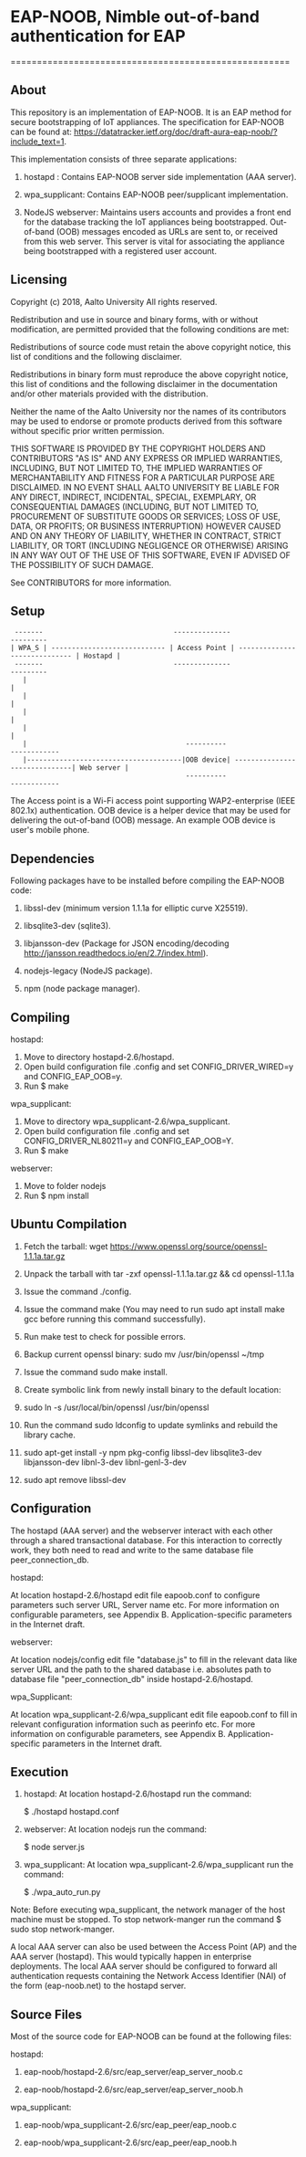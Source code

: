 # EAP-NOOB, Nimble out-of-band authentication for EAP
=====================================================

About
--------

This repository is an implementation of EAP-NOOB. It is an EAP method for secure bootstrapping of IoT appliances. The specification for EAP-NOOB can be found at: https://datatracker.ietf.org/doc/draft-aura-eap-noob/?include_text=1.

This implementation consists of three separate applications:

1. hostapd : Contains EAP-NOOB server side implementation (AAA server).

2. wpa_supplicant:  Contains EAP-NOOB peer/supplicant implementation.

3. NodeJS webserver:  Maintains users accounts and provides a front end for the database tracking the IoT appliances being bootstrapped. Out-of-band (OOB) messages encoded as URLs are sent to, or received from this web server. This server is vital for associating the appliance being bootstrapped with a registered user account.

Licensing
------------       
Copyright (c) 2018, Aalto University
All rights reserved.

Redistribution and use in source and binary forms, with or without modification, are permitted provided that the following conditions are met:

Redistributions of source code must retain the above copyright notice, this list of conditions and the following disclaimer.

Redistributions in binary form must reproduce the above copyright notice, this list of conditions and the following disclaimer in the documentation and/or other materials provided with the distribution.

Neither the name of the Aalto University nor the names of its contributors may be used to endorse or promote products derived from this software without specific prior written permission.

 THIS SOFTWARE IS PROVIDED BY THE COPYRIGHT HOLDERS AND CONTRIBUTORS "AS IS" AND ANY EXPRESS OR IMPLIED WARRANTIES, INCLUDING, BUT NOT LIMITED TO, THE IMPLIED WARRANTIES OF MERCHANTABILITY AND FITNESS FOR A PARTICULAR PURPOSE ARE DISCLAIMED. IN NO EVENT SHALL AALTO UNIVERSITY BE LIABLE FOR ANY DIRECT, INDIRECT, INCIDENTAL, SPECIAL, EXEMPLARY, OR CONSEQUENTIAL DAMAGES (INCLUDING, BUT NOT LIMITED TO, PROCUREMENT OF SUBSTITUTE GOODS OR SERVICES; LOSS OF USE, DATA, OR PROFITS; OR BUSINESS INTERRUPTION) HOWEVER CAUSED AND ON ANY THEORY OF LIABILITY, WHETHER IN CONTRACT, STRICT LIABILITY, OR TORT (INCLUDING NEGLIGENCE OR OTHERWISE) ARISING IN ANY WAY OUT OF THE USE OF THIS  SOFTWARE, EVEN IF ADVISED OF THE POSSIBILITY OF SUCH DAMAGE.

See CONTRIBUTORS for more information.

Setup
-------

	 -------                                --------------                                 ---------
	| WPA_S | ---------------------------- | Access Point | ----------------------------- | Hostapd |
	 -------                                --------------                                 ---------
	   |                                                                                      |
	   |                                                                                      |
	   |                                                                                      |
	   |                                                                                      |
	   |                                       ----------                                 ------------
	   |--------------------------------------|OOB device| ------------------------------| Web server |
                                               ----------                                 ------------


The Access point is a Wi-Fi access point supporting WAP2-enterprise (IEEE 802.1x) authentication. OOB device is a helper device that may be used for delivering the out-of-band (OOB) message. An example OOB device is user's mobile phone.

Dependencies
-----------------  

Following packages have to be installed before compiling the EAP-NOOB code:

1. libssl-dev (minimum version 1.1.1a for elliptic curve X25519).

2. libsqlite3-dev (sqlite3).

3. libjansson-dev (Package for JSON encoding/decoding http://jansson.readthedocs.io/en/2.7/index.html).

4. nodejs-legacy (NodeJS package).

5. npm (node package manager).

Compiling
--------------

hostapd:

1) Move to directory  hostapd-2.6/hostapd.
2) Open build configuration file .config and set CONFIG_DRIVER_WIRED=y and CONFIG_EAP_OOB=y.
3) Run $ make


wpa_supplicant:

1) Move to directory  wpa_supplicant-2.6/wpa_supplicant.
2) Open build configuration file .config and set CONFIG_DRIVER_NL80211=y and CONFIG_EAP_OOB=Y. 	
3) Run $ make


webserver:

1) Move to folder nodejs
2) Run	$ npm install

Ubuntu Compilation
---------------

1) Fetch the tarball: wget https://www.openssl.org/source/openssl-1.1.1a.tar.gz

2) Unpack the tarball with tar -zxf openssl-1.1.1a.tar.gz && cd openssl-1.1.1a

3) Issue the command ./config.

4) Issue the command make (You may need to run sudo apt install make gcc before running this command successfully).

5) Run make test to check for possible errors.

6) Backup current openssl binary: sudo mv /usr/bin/openssl ~/tmp

7) Issue the command sudo make install.

8) Create symbolic link from newly install binary to the default location:

9) sudo ln -s /usr/local/bin/openssl /usr/bin/openssl

10) Run the command sudo ldconfig to update symlinks and rebuild the library cache.

11) sudo apt-get install -y npm pkg-config libssl-dev libsqlite3-dev libjansson-dev libnl-3-dev libnl-genl-3-dev

12) sudo apt remove libssl-dev


Configuration
---------------  

The hostapd (AAA server) and the webserver interact with each other through a shared transactional database. For this interaction to correctly work, they both need to read and write to the same database file peer_connection_db.

hostapd:

At location hostapd-2.6/hostapd edit file eapoob.conf to configure parameters such server URL, Server name etc. For more information on configurable parameters, see Appendix B. Application-specific parameters in the Internet draft.

webserver:

At location nodejs/config edit file "database.js" to fill in the relevant data like server URL and the path to the shared database i.e. absolutes path to database file "peer_connection_db" inside hostapd-2.6/hostapd.

wpa_Supplicant:

At location wpa_supplicant-2.6/wpa_supplicant edit file eapoob.conf to fill in relevant configuration information such as peerinfo etc. For more information on configurable parameters, see Appendix B. Application-specific parameters in the Internet draft.

Execution
------------  

1. hostapd: At location hostapd-2.6/hostapd run the command:

	$  ./hostapd  hostapd.conf

2. webserver: At location nodejs run the command:

	$ node server.js

3. wpa_supplicant: At location wpa_supplicant-2.6/wpa_supplicant run the command:

	$ ./wpa_auto_run.py

Note: Before executing wpa_supplicant, the network manager of the host machine must be stopped. To stop network-manger run the command $ sudo stop network-manger.

A local AAA server can also be used between the Access Point (AP) and the AAA server (hostapd). This would typically happen in enterprise deployments. The local AAA server should be configured to forward all authentication requests containing the Network Access Identifier (NAI) of the form (eap-noob.net) to the hostapd server.  	

Source Files
-------------
Most of the source code for EAP-NOOB can be found at the following files:

hostapd:

1) eap-noob/hostapd-2.6/src/eap_server/eap_server_noob.c

2) eap-noob/hostapd-2.6/src/eap_server/eap_server_noob.h

wpa_supplicant:

1) eap-noob/wpa_supplicant-2.6/src/eap_peer/eap_noob.c

2) eap-noob/wpa_supplicant-2.6/src/eap_peer/eap_noob.h
